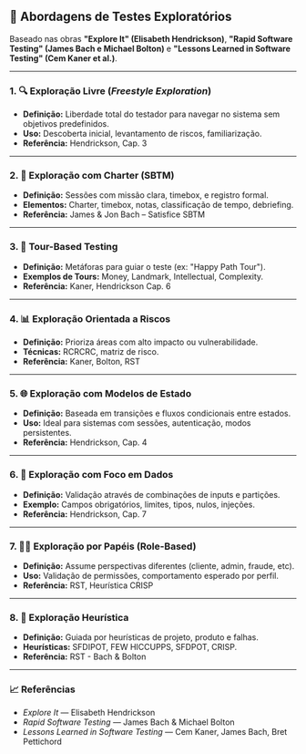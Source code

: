 ## 🔮 Abordagens de Testes Exploratórios

Baseado nas obras **"Explore It" (Elisabeth Hendrickson)**, **"Rapid Software Testing" (James Bach e Michael Bolton)** e **"Lessons Learned in Software Testing" (Cem Kaner et al.)**.

---

### 1. 🔍 Exploração Livre (_Freestyle Exploration_)

- **Definição:** Liberdade total do testador para navegar no sistema sem objetivos predefinidos.
- **Uso:** Descoberta inicial, levantamento de riscos, familiarização.
- **Referência:** Hendrickson, Cap. 3

---

### 2. 🔪 Exploração com Charter (SBTM)

- **Definição:** Sessões com missão clara, timebox, e registro formal.
- **Elementos:** Charter, timebox, notas, classificação de tempo, debriefing.
- **Referência:** James & Jon Bach – Satisfice SBTM

---

### 3. 🌟 Tour-Based Testing

- **Definição:** Metáforas para guiar o teste (ex: "Happy Path Tour").
- **Exemplos de Tours:** Money, Landmark, Intellectual, Complexity.
- **Referência:** Kaner, Hendrickson Cap. 6

---

### 4. 📊 Exploração Orientada a Riscos

- **Definição:** Prioriza áreas com alto impacto ou vulnerabilidade.
- **Técnicas:** RCRCRC, matriz de risco.
- **Referência:** Kaner, Bolton, RST

---

### 5. 🌐 Exploração com Modelos de Estado

- **Definição:** Baseada em transições e fluxos condicionais entre estados.
- **Uso:** Ideal para sistemas com sessões, autenticação, modos persistentes.
- **Referência:** Hendrickson, Cap. 4

---

### 6. 📝 Exploração com Foco em Dados

- **Definição:** Validação através de combinações de inputs e partições.
- **Exemplo:** Campos obrigatórios, limites, tipos, nulos, injeções.
- **Referência:** Hendrickson, Cap. 7

---

### 7. 🧑‍💼 Exploração por Papéis (Role-Based)

- **Definição:** Assume perspectivas diferentes (cliente, admin, fraude, etc).
- **Uso:** Validação de permissões, comportamento esperado por perfil.
- **Referência:** RST, Heurística CRISP

---

### 8. 🔮 Exploração Heurística

- **Definição:** Guiada por heurísticas de projeto, produto e falhas.
- **Heurísticas:** SFDIPOT, FEW HICCUPPS, SFDPOT, CRISP.
- **Referência:** RST - Bach & Bolton

---

### 📈 Referências

- _Explore It_ — Elisabeth Hendrickson
- _Rapid Software Testing_ — James Bach & Michael Bolton
- _Lessons Learned in Software Testing_ — Cem Kaner, James Bach, Bret Pettichord
